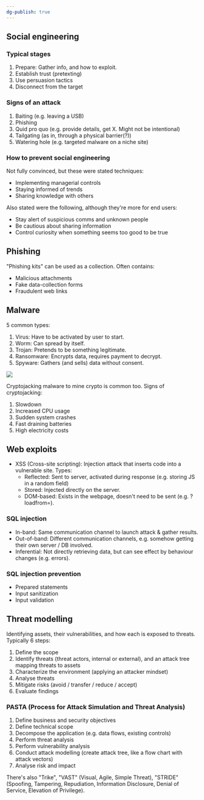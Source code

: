 ```yaml
---
dg-publish: true
---
```

## Social engineering

### Typical stages

1. Prepare: Gather info, and how to exploit.
2. Establish trust (pretexting)
3. Use persuasion tactics
4. Disconnect from the target

### Signs of an attack

1. Baiting (e.g. leaving a USB)
2. Phishing
3. Quid pro quo (e.g. provide details, get X. Might not be intentional)
4. Tailgating (as in, through a physical barrier(?))
5. Watering hole (e.g. targeted malware on a niche site)

### How to prevent social engineering

Not fully convinced, but these were stated techniques:

- Implementing managerial controls
- Staying informed of trends
- Sharing knowledge with others

Also stated were the following, although they're more for end users:

- Stay alert of suspicious comms and unknown people
- Be cautious about sharing information
- Control curiosity when something seems too good to be true

## Phishing

"Phishing kits" can be used as a collection. Often contains:

- Malicious attachments
- Fake data-collection forms
- Fraudulent web links

## Malware

5 common types:

1. Virus: Have to be activated by user to start.
2. Worm: Can spread by itself.
3. Trojan: Pretends to be something legitimate.
4. Ransomware: Encrypts data, requires payment to decrypt.
5. Spyware: Gathers (and sells) data without consent.

[![](files/malware.png)](files/malware.png)

Cryptojacking malware to mine crypto is common too. Signs of cryptojacking:

1. Slowdown
2. Increased CPU usage
3. Sudden system crashes
4. Fast draining batteries
5. High electricity costs

## Web exploits

- XSS (Cross-site scripting): Injection attack that inserts code into a vulnerable site. Types:
  - Reflected: Sent to server, activated during response (e.g. storing JS in a random field)
  - Stored: Injected directly on the server.
  - DOM-based: Exists in the webpage, doesn't need to be sent (e.g. ?loadfrom=).

### SQL injection

- In-band: Same communication channel to launch attack & gather results.
- Out-of-band: Different communication channels, e.g. somehow getting their own server / DB involved.
- Inferential: Not directly retrieving data, but can see effect by behaviour changes (e.g. errors).

### SQL injection prevention

- Prepared statements
- Input sanitization
- Input validation

## Threat modelling

Identifying assets, their vulnerabilities, and how each is exposed to threats. Typically 6 steps:

1. Define the scope
2. Identify threats (threat actors, internal or external), and an attack tree mapping threats to assets
3. Characterize the environment (applying an attacker mindset)
4. Analyse threats
5. Mitigate risks (avoid / transfer / reduce / accept)
6. Evaluate findings

### PASTA (Process for Attack Simulation and Threat Analysis)

1. Define business and security objectives
2. Define technical scope
3. Decompose the application (e.g. data flows, existing controls)
4. Perform threat analysis
5. Perform vulnerability analysis
6. Conduct attack modelling (create attack tree, like a flow chart with attack vectors)
7. Analyse risk and impact

There's also "Trike", "VAST" (Visual, Agile, Simple Threat), "STRIDE" (Spoofing, Tampering, Repudiation, Information Disclosure, Denial of Service, Elevation of Privilege).


